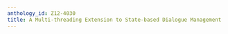 ```yaml
---
anthology_id: Z12-4030
title: A Multi-threading Extension to State-based Dialogue Management
---
```

